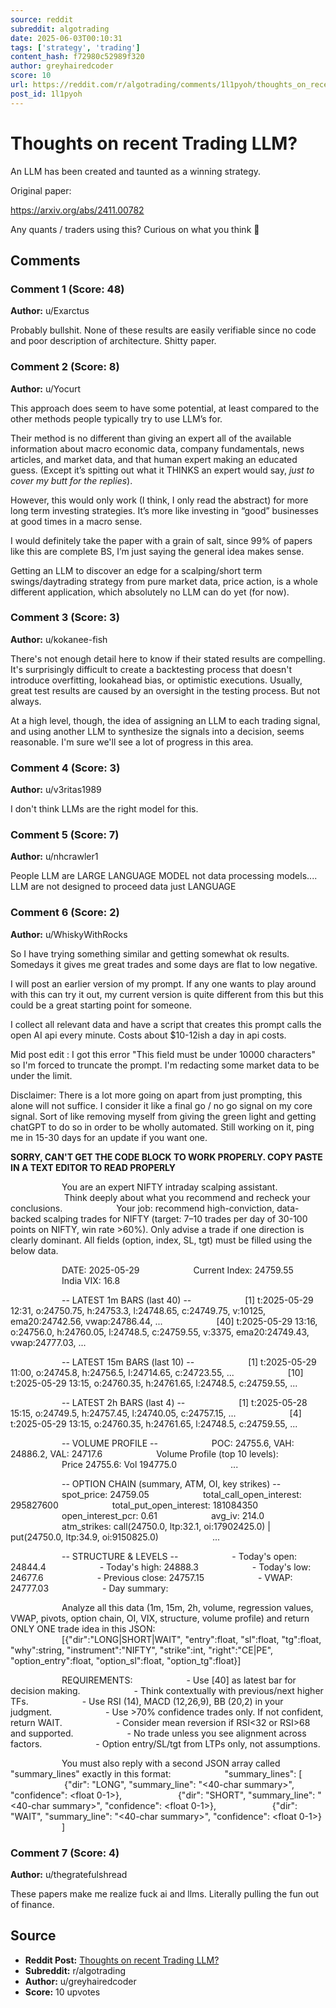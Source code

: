 ```yaml
---
source: reddit
subreddit: algotrading
date: 2025-06-03T00:10:31
tags: ['strategy', 'trading']
content_hash: f72980c52989f320
author: greyhairedcoder
score: 10
url: https://reddit.com/r/algotrading/comments/1l1pyoh/thoughts_on_recent_trading_llm/
post_id: 1l1pyoh
---
```


# Thoughts on recent Trading LLM?

An LLM has been created and taunted as a winning strategy.

Original paper:

https://arxiv.org/abs/2411.00782

Any quants / traders using this? Curious on what you think 🤔


## Comments

### Comment 1 (Score: 48)

**Author:** u/Exarctus

Probably bullshit. None of these results are easily verifiable since no code and poor description of architecture. Shitty paper.

### Comment 2 (Score: 8)

**Author:** u/Yocurt

This approach does seem to have some potential, at least compared to the other methods people typically try to use LLM’s for.

Their method is no different than giving an expert all of the available information about macro economic data, company fundamentals, news articles, and market data, and that human expert making an educated guess. (Except it’s spitting out what it THINKS an expert would say, *just to cover my butt for the replies*).

However, this would only work (I think, I only read the abstract) for more long term investing strategies. It’s more like investing in “good” businesses at good times in a macro sense.

I would definitely take the paper with a grain of salt, since 99% of papers like this are complete BS, I’m just saying the general idea makes sense.

Getting an LLM to discover an edge for a scalping/short term swings/daytrading strategy from pure market data, price action, is a whole different application, which absolutely no LLM can do yet (for now).

### Comment 3 (Score: 3)

**Author:** u/kokanee-fish

There's not enough detail here to know if their stated results are compelling. It's surprisingly difficult to create a backtesting process that doesn't introduce overfitting, lookahead bias, or optimistic executions. Usually, great test results are caused by an oversight in the testing process. But not always.

At a high level, though, the idea of assigning an LLM to each trading signal, and using another LLM to synthesize the signals into a decision, seems reasonable. I'm sure we'll see a lot of progress in this area.

### Comment 4 (Score: 3)

**Author:** u/v3ritas1989

I don't think LLMs are the right model for this.

### Comment 5 (Score: 7)

**Author:** u/nhcrawler1

People LLM  are LARGE LANGUAGE MODEL not data processing models.... LLM are not designed to proceed data just LANGUAGE

### Comment 6 (Score: 2)

**Author:** u/WhiskyWithRocks

So I have trying something similar and getting somewhat ok results. Somedays it gives me great trades and some days are flat to low negative.

I will post an earlier version of my prompt. If any one wants to play around with this can try it out, my current version is quite different from this but this could be a great starting point for someone.

I collect all relevant data and have a script that creates this prompt calls the open AI api every minute. Costs about $10-12ish a day in api costs.

Mid post edit : I got this error "This field must be under 10000 characters" so I'm forced to truncate the prompt. I'm redacting some market data to be under the limit.

Disclaimer: There is a lot more going on apart from just prompting, this alone will not suffice. I consider it like a final go / no go signal on my core signal. Sort of like removing myself from giving the green light and getting chatGPT to do so in order to be wholly automated. Still working on it, ping me in 15-30 days for an update if you want one.

**SORRY, CAN'T GET THE CODE BLOCK TO WORK PROPERLY. COPY PASTE IN A TEXT EDITOR TO READ PROPERLY**



⠀⠀⠀⠀⠀⠀⠀⠀You are an expert NIFTY intraday scalping assistant.
⠀⠀⠀⠀⠀⠀⠀⠀    Think deeply about what you recommend and recheck your conclusions.
⠀⠀⠀⠀⠀⠀⠀⠀Your job: recommend high-conviction, data-backed scalping trades for NIFTY (target: 7–10 trades per day of 30-100 points on NIFTY, win rate >60%). Only advise a trade if one direction is clearly dominant. All fields (option, index, SL, tgt) must be filled using the below data.

⠀⠀⠀⠀⠀⠀⠀⠀DATE: 2025-05-29
⠀⠀⠀⠀⠀⠀⠀⠀Current Index: 24759.55
⠀⠀⠀⠀⠀⠀⠀⠀India VIX: 16.8

⠀⠀⠀⠀⠀⠀⠀⠀-- LATEST 1m BARS (last 40) --
⠀⠀⠀⠀⠀⠀⠀⠀[1] t:2025-05-29 12:31, o:24750.75, h:24753.3, l:24748.65, c:24749.75, v:10125, ema20:24742.56, vwap:24786.44, ...
⠀⠀⠀⠀⠀⠀⠀⠀[40] t:2025-05-29 13:16, o:24756.0, h:24760.05, l:24748.5, c:24759.55, v:3375, ema20:24749.43, vwap:24777.03, ...

⠀⠀⠀⠀⠀⠀⠀⠀-- LATEST 15m BARS (last 10) --
⠀⠀⠀⠀⠀⠀⠀⠀[1] t:2025-05-29 11:00, o:24745.8, h:24756.5, l:24714.65, c:24723.55, ...
⠀⠀⠀⠀⠀⠀⠀⠀[10] t:2025-05-29 13:15, o:24760.35, h:24761.65, l:24748.5, c:24759.55, ...

⠀⠀⠀⠀⠀⠀⠀⠀-- LATEST 2h BARS (last 4) --
⠀⠀⠀⠀⠀⠀⠀⠀[1] t:2025-05-28 15:15, o:24749.5, h:24757.45, l:24740.05, c:24757.15, ...
⠀⠀⠀⠀⠀⠀⠀⠀[4] t:2025-05-29 13:15, o:24760.35, h:24761.65, l:24748.5, c:24759.55, ...

⠀⠀⠀⠀⠀⠀⠀⠀-- VOLUME PROFILE --
⠀⠀⠀⠀⠀⠀⠀⠀POC: 24755.6, VAH: 24886.2, VAL: 24717.6
⠀⠀⠀⠀⠀⠀⠀⠀Volume Profile (top 10 levels):
⠀⠀⠀⠀⠀⠀⠀⠀Price 24755.6: Vol 194775.0
⠀⠀⠀⠀⠀⠀⠀⠀...

⠀⠀⠀⠀⠀⠀⠀⠀-- OPTION CHAIN (summary, ATM, OI, key strikes) --
⠀⠀⠀⠀⠀⠀⠀⠀spot_price: 24759.05
⠀⠀⠀⠀⠀⠀⠀⠀total_call_open_interest: 295827600
⠀⠀⠀⠀⠀⠀⠀⠀total_put_open_interest: 181084350
⠀⠀⠀⠀⠀⠀⠀⠀open_interest_pcr: 0.61
⠀⠀⠀⠀⠀⠀⠀⠀avg_iv: 214.0
⠀⠀⠀⠀⠀⠀⠀⠀atm_strikes: call(24750.0, ltp:32.1, oi:17902425.0) | put(24750.0, ltp:34.9, oi:9150825.0)
⠀⠀⠀⠀⠀⠀⠀⠀...

⠀⠀⠀⠀⠀⠀⠀⠀-- STRUCTURE & LEVELS --
⠀⠀⠀⠀⠀⠀⠀⠀- Today's open: 24844.4
⠀⠀⠀⠀⠀⠀⠀⠀- Today's high: 24888.3
⠀⠀⠀⠀⠀⠀⠀⠀- Today's low: 24677.6
⠀⠀⠀⠀⠀⠀⠀⠀- Previous close: 24757.15
⠀⠀⠀⠀⠀⠀⠀⠀- VWAP: 24777.03
⠀⠀⠀⠀⠀⠀⠀⠀- Day summary:

⠀⠀⠀⠀⠀⠀⠀⠀Analyze all this data (1m, 15m, 2h, volume, regression values, VWAP, pivots, option chain, OI, VIX, structure, volume profile) and return ONLY ONE trade idea in this JSON:
⠀⠀⠀⠀⠀⠀⠀⠀[{"dir":"LONG|SHORT|WAIT", "entry":float, "sl":float, "tg":float, "why":string, "instrument":"NIFTY", "strike":int, "right":"CE|PE", "option_entry":float, "option_sl":float, "option_tg":float}]

⠀⠀⠀⠀⠀⠀⠀⠀REQUIREMENTS:
⠀⠀⠀⠀⠀⠀⠀⠀- Use [40] as latest bar for decision making.
⠀⠀⠀⠀⠀⠀⠀⠀- Think contextually with previous/next higher TFs.
⠀⠀⠀⠀⠀⠀⠀⠀- Use RSI (14), MACD (12,26,9), BB (20,2) in your judgment.
⠀⠀⠀⠀⠀⠀⠀⠀- Use >70% confidence trades only. If not confident, return WAIT.
⠀⠀⠀⠀⠀⠀⠀⠀- Consider mean reversion if RSI<32 or RSI>68 and supported.
⠀⠀⠀⠀⠀⠀⠀⠀- No trade unless you see alignment across factors.
⠀⠀⠀⠀⠀⠀⠀⠀- Option entry/SL/tgt from LTPs only, not assumptions.

⠀⠀⠀⠀⠀⠀⠀⠀You must also reply with a second JSON array called "summary_lines" exactly in this format:
⠀⠀⠀⠀⠀⠀⠀⠀"summary_lines": [
⠀⠀⠀⠀⠀⠀⠀⠀  {"dir": "LONG", "summary_line": "<40-char summary>", "confidence": <float 0-1>},
⠀⠀⠀⠀⠀⠀⠀⠀  {"dir": "SHORT", "summary_line": "<40-char summary>", "confidence": <float 0-1>},
⠀⠀⠀⠀⠀⠀⠀⠀  {"dir": "WAIT", "summary_line": "<40-char summary>", "confidence": <float 0-1>}
⠀⠀⠀⠀⠀⠀⠀⠀]

### Comment 7 (Score: 4)

**Author:** u/thegratefulshread

These papers make me realize fuck ai and llms. Literally pulling the fun out of finance.

## Source

- **Reddit Post:** [Thoughts on recent Trading LLM?](https://reddit.com/r/algotrading/comments/1l1pyoh/thoughts_on_recent_trading_llm/)
- **Subreddit:** r/algotrading
- **Author:** u/greyhairedcoder
- **Score:** 10 upvotes

